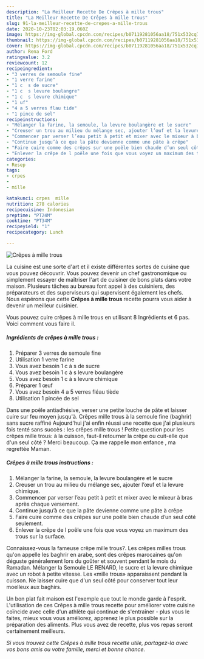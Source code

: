 ```yaml
---
description: "La Meilleur Recette De Crêpes à mille trous"
title: "La Meilleur Recette De Crêpes à mille trous"
slug: 91-la-meilleur-recette-de-crepes-a-mille-trous
date: 2020-10-23T02:03:19.060Z
image: https://img-global.cpcdn.com/recipes/b07119281056aa18/751x532cq70/crepes-a-mille-trous-photo-principale-de-la-recette.jpg
thumbnail: https://img-global.cpcdn.com/recipes/b07119281056aa18/751x532cq70/crepes-a-mille-trous-photo-principale-de-la-recette.jpg
cover: https://img-global.cpcdn.com/recipes/b07119281056aa18/751x532cq70/crepes-a-mille-trous-photo-principale-de-la-recette.jpg
author: Rena Ford
ratingvalue: 3.2
reviewcount: 12
recipeingredient:
- "3 verres de semoule fine"
- "1 verre farine"
- "1 c  s de sucre"
- "1 c  s levure boulangre"
- "1 c  s levure chimique"
- "1 uf"
- "4 a 5 verres flau tide"
- "1 pince de sel"
recipeinstructions:
- "Mélanger la farine, la semoule, la levure boulangère et le sucre"
- "Creuser un trou au milieu du mélange sec, ajouter l’œuf et la levure chimique."
- "Commencer par verser l’eau petit à petit et mixer avec le mixeur à bras après chaque versement."
- "Continue jusqu’à ce que la pâte devienne comme une pâte à crêpe"
- "Faire cuire comme des crêpes sur une poêle bien chaude d’un seul côté seulement."
- "Enlever la crêpe de l poêle une fois que vous voyez un maximum des trous sur la surface."
categories:
- Resep
tags:
- crpes
- 
- mille

katakunci: crpes  mille 
nutrition: 278 calories
recipecuisine: Indonesian
preptime: "PT24M"
cooktime: "PT34M"
recipeyield: "1"
recipecategory: Lunch

---
```



![Crêpes à mille trous](https://img-global.cpcdn.com/recipes/b07119281056aa18/751x532cq70/crepes-a-mille-trous-photo-principale-de-la-recette.jpg)

La cuisine est une sorte d'art et il existe différentes sortes de cuisine que vous pouvez découvrir. Vous pouvez devenir un chef gastronomique ou simplement essayer de maîtriser l'art de cuisiner de bons plats dans votre maison. Plusieurs tâches au bureau font appel à des cuisiniers, des préparateurs et des superviseurs qui supervisent également les chefs. Nous espérons que cette <strong> Crêpes à mille trous </strong> recette pourra vous aider à devenir un meilleur cuisinier.

<!--inarticleads1-->

Vous pouvez cuire crêpes à mille trous en utilisant 8 Ingrédients et 6 pas. Voici comment vous faire il.

##### Ingrédients de crêpes à mille trous :

1. Préparer 3 verres de semoule fine
1. Utilisation 1 verre farine
1. Vous avez besoin 1 c à s de sucre
1. Vous avez besoin 1 c à s levure boulangère
1. Vous avez besoin 1 c à s levure chimique
1. Préparer 1 œuf
1. Vous avez besoin 4 a 5 verres fléau tiède
1. Utilisation 1 pincée de sel


Dans une poêle antiadhésive, verser une petite louche de pâte et laisser cuire sur feu moyen jusqu&#39;à. Crêpes mille trous à la semoule fine (baghrir) sans sucre raffiné Aujourd&#39;hui j&#39;ai enfin réussi une recette que j&#39;ai plusieurs fois tenté sans succès : les crêpes mille trous ! Petite question pour les crêpes mille trous: à la cuisson, faut-il retourner la crêpe ou cuit-elle que d&#39;un seul côté ? Merci beaucoup. Ça me rappelle mon enfance , ma regrettée Maman. 

<!--inarticleads2-->

##### Crêpes à mille trous instructions :

1. Mélanger la farine, la semoule, la levure boulangère et le sucre
1. Creuser un trou au milieu du mélange sec, ajouter l’œuf et la levure chimique.
1. Commencer par verser l’eau petit à petit et mixer avec le mixeur à bras après chaque versement.
1. Continue jusqu’à ce que la pâte devienne comme une pâte à crêpe
1. Faire cuire comme des crêpes sur une poêle bien chaude d’un seul côté seulement.
1. Enlever la crêpe de l poêle une fois que vous voyez un maximum des trous sur la surface.


Connaissez-vous la fameuse crêpe mille trous?. Les crêpes milles trous qu&#39;on appelle les baghrir en arabe, sont des crêpes marocaines qu&#39;on déguste généralement lors du goûter et souvent pendant le mois du Ramadan. Mélanger la Semoule LE RENARD, le sucre et la levure chimique avec un robot à petite vitesse. Les «mille trous» apparaissent pendant la cuisson. Ne laisser cuire que d&#39;un seul côté pour conserver tout leur moelleux aux baghirs. 

<!--inarticleads1-->

<p>
Un bon plat fait maison est l'exemple que tout le monde garde à l'esprit. L'utilisation de ces Crêpes à mille trous recette pour améliorer votre cuisine coïncide avec celle d'un athlète qui continue de s'entraîner - plus vous le faites, mieux vous vous améliorez, apprenez le plus possible sur la préparation des aliments. Plus vous avez de recette, plus vos repas seront certainement meilleurs.
</p>

<p>
<i>Si vous trouvez cette Crêpes à mille trous recette utile, partagez-la avec vos bons amis ou votre famille, merci et bonne chance.</i>
</p>
